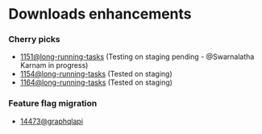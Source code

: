 # Downloads enhancements

### Cherry picks
- [1151@long-running-tasks](https://github.com/toddle-edu/long-running-tasks/pull/1151) (Testing on staging pending - @Swarnalatha Karnam in progress)
- [1154@long-running-tasks](https://github.com/toddle-edu/long-running-tasks/pull/1154) (Tested on staging)
- [1164@long-running-tasks](https://github.com/toddle-edu/long-running-tasks/pull/1164) (Tested on staging)

### Feature flag migration
- [14473@graphqlapi](https://github.com/toddle-edu/graphqlapi/pull/14473) 
